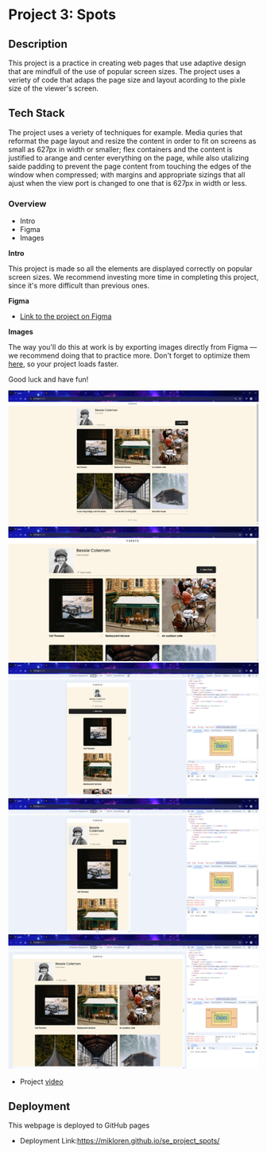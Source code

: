 # Project 3: Spots

## Description

This project is a practice in creating web pages that use adaptive design that are mindfull of the use of popular screen sizes. The project uses a veriety of code that adaps the page size and layout acording to the pixle size of the viewer's screen.

## Tech Stack

The project uses a veriety of techniques for example. Media quries that reformat the page layout and resize the content in order to fit on screens as small as 627px in width or smaller; flex containers and the content is justified to arange and center everything on the page, while also utalizing saide padding to prevent the page content from touching the edges of the window when compressed; with margins and appropriate sizings that all ajust when the view port is changed to one that is 627px in width or less.

### Overview

- Intro
- Figma
- Images

**Intro**

This project is made so all the elements are displayed correctly on popular screen sizes. We recommend investing more time in completing this project, since it's more difficult than previous ones.

**Figma**

- [Link to the project on Figma](https://www.figma.com/file/BBNm2bC3lj8QQMHlnqRsga/Sprint-3-Project-%E2%80%94-Spots?type=design&node-id=2%3A60&mode=design&t=afgNFybdorZO6cQo-1)

**Images**

The way you'll do this at work is by exporting images directly from Figma — we recommend doing that to practice more. Don't forget to optimize them [here](https://tinypng.com/), so your project loads faster.

Good luck and have fun!

![alt text](<Screenshot 2024-09-08 094010.png>) ![alt text](<Screenshot 2024-09-08 094036.png>) ![alt text](<Screenshot 2024-09-08 094121.png>) ![alt text](<Screenshot 2024-09-08 094135.png>) ![alt text](<Screenshot 2024-09-08 094156.png>)

- Project [video](https://drive.google.com/file/d/1oryGerpCojlTT6_0ti3ASi50FSJNadec/view?usp=sharing)

## Deployment

This webpage is deployed to GitHub pages

- Deployment Link:https://mikloren.github.io/se_project_spots/
